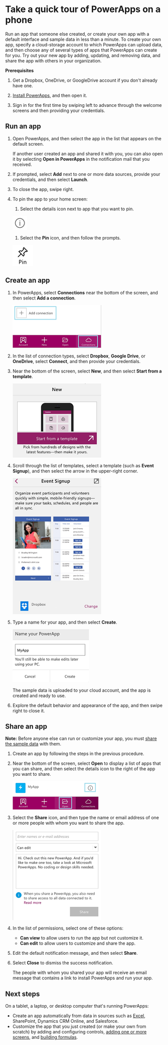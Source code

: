 <properties
	pageTitle="Take a quick tour on a phone | Microsoft PowerApps"
	description="Step-by-step instructions for running, creating, and sharing an app on a phone"
	services=""
	suite="powerapps"
	documentationCenter="na"
	authors="AFTOwen"
	manager="dwrede"
	editor=""
	tags=""/>

<tags
   ms.service="powerapps"
   ms.devlang="na"
   ms.topic="hero-article"
   ms.tgt_pltfrm="na"
   ms.workload="na"
   ms.date="01/21/2015"
   ms.author="anneta"/>

# Take a quick tour of PowerApps on a phone #

Run an app that someone else created, or create your own app with a default interface and sample data in less than a minute. To create your own app, specify a cloud-storage account to which PowerApps can upload data, and then choose any of several types of apps that PowerApps can create for you. Try out your new app by adding, updating, and removing data, and share the app with others in your organization.

**Prerequisites**

1. Get a Dropbox, OneDrive, or GoogleDrive account if you don't already have one.

1. [Install PowerApps](http://aka.ms/powerappsinstall), and then open it.

1. Sign in for the first time by swiping left to advance through the welcome screens and then providing your credentials.

## Run an app ##
1. Open PowerApps, and then select the app in the list that appears on the default screen.

	If another user created an app and shared it with you, you can also open it by selecting **Open in PowerApps** in the notification mail that you received.

1. If prompted, select **Add** next to one or more data sources, provide your credentials, and then select **Launch**.

1. To close the app, swipe right.

1. To pin the app to your home screen:

	1. Select the details icon next to app that you want to pin.

	![Details icon](./media/quick-tour-phone/details-icon.png)

	1. Select the **Pin** icon, and then follow the prompts.

	![Pin icon](./media/quick-tour-phone/pin-icon.png)

## Create an app ##

1. In PowerApps, select **Connections** near the bottom of the screen, and then select **Add a connection**.

	![Add a connection](./media/quick-tour-phone/add-connection.png)

1. In the list of connection types, select **Dropbox**, **Google Drive**, or **OneDrive**, select **Connect**, and then provide your credentials.

1. Near the bottom of the screen, select **New**, and then select **Start from a template**.

	![Start from a template](./media/quick-tour-phone/start-from-template.png)

1. Scroll through the list of templates, select a template (such as **Event Signup**), and then select the arrow in the upper-right corner.

	![Choose a template](./media/quick-tour-phone/choose-template.png)

1. Type a name for your app, and then select **Create**.

	![Create your app](./media/quick-tour-phone/create-app.png)

	The sample data is uploaded to your cloud account, and the app is created and ready to use.

1. Explore the default behavior and appearance of the app, and then swipe right to close it.

## Share an app ##
**Note:** Before anyone else can run or customize your app, you must [share the sample data](share-app-data.md) with them.

1. Create an app by following the steps in the previous procedure.

1. Near the bottom of the screen, select **Open** to display a list of apps that you can share, and then select the details icon to the right of the app you want to share.

	![Choose the app to share](./media/quick-tour-phone/choose-app.png)

1. Select the **Share** icon, and then type the name or email address of one or more people with whom you want to share the app.

	![Share your app](./media/quick-tour-phone/share-app.png)

1. In the list of permissions, select one of these options:

	- **Can view** to allow users to run the app but not customize it.
	- **Can edit** to allow users to customize and share the app.

1. Edit the default notification message, and then select **Share**.

1. Select **Close** to dismiss the success notification.

	The people with whom you shared your app will receive an email message that contains a link to install PowerApps and run your app.

## Next steps #
On a tablet, a laptop, or desktop computer that's running PowerApps:

- Create an app automatically from data in sources such as [Excel](get-started-create-from-data.md), SharePoint, Dynamics CRM Online, and Salesforce.
- Customize the app that you just created (or make your own from scratch) by adding and configuring controls, [adding one or more screens](add-screen-context-variables.md), and [building formulas](formula-reference.md).
